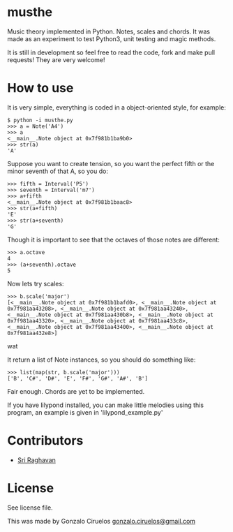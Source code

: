musthe
======

Music theory implemented in Python. Notes, scales and chords. It was made as an experiment to test Python3, unit testing and magic methods.

It is still in development so feel free to read the code, fork and make pull requests! They are very welcome!


How to use
==========

It is very simple, everything is coded in a object-oriented style, for example:

    $ python -i musthe.py
    >>> a = Note('A4')
    >>> a
    <__main__.Note object at 0x7f981b1ba9b0>
    >>> str(a)
    'A'


Suppose you want to create tension, so you want the perfect fifth or the minor seventh of that A, so you do:

    >>> fifth = Interval('P5')
    >>> seventh = Interval('m7')
    >>> a+fifth
    <__main__.Note object at 0x7f981b1baac8>
    >>> str(a+fifth)
    'E'
    >>> str(a+seventh)
    'G'

Though it is important to see that the octaves of those notes are different:

    >>> a.octave
    4
    >>> (a+seventh).octave
    5

Now lets try scales:

    >>> b.scale('major')
    [<__main__.Note object at 0x7f981b1bafd0>, <__main__.Note object at 0x7f981aa43208>, <__main__.Note object at 0x7f981aa43240>, <__main__.Note object at 0x7f981aa430b8>, <__main__.Note object at 0x7f981aa43320>, <__main__.Note object at 0x7f981aa433c8>, <__main__.Note object at 0x7f981aa43400>, <__main__.Note object at 0x7f981aa432e8>]

wat

It return a list of Note instances, so you should do something like:

    >>> list(map(str, b.scale('major')))
    ['B', 'C#', 'D#', 'E', 'F#', 'G#', 'A#', 'B']
    
Fair enough. Chords are yet to be implemented.


If you have lilypond installed, you can make little melodies using this program, an example is given in 'lilypond_example.py'


Contributors
============

* [Sri Raghavan](https://github.com/srir)


License
=======

See license file.

This was made by Gonzalo Ciruelos <gonzalo.ciruelos@gmail.com>


